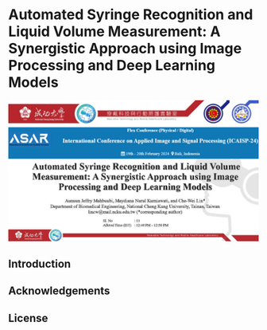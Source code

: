 # Automated Syringe Recognition and Liquid Volume Measurement: A Synergistic Approach using Image Processing and Deep Learning Models

![asar-conference](./images/P13-Oral-Aunuun%20Jeffry%20Mahbuubi.jpg)

## Introduction

## Acknowledgements

## License
